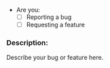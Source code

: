 * Are you:
  - [ ] Reporting a bug
  - [ ] Requesting a feature

### Description:

Describe your bug or feature here.  
